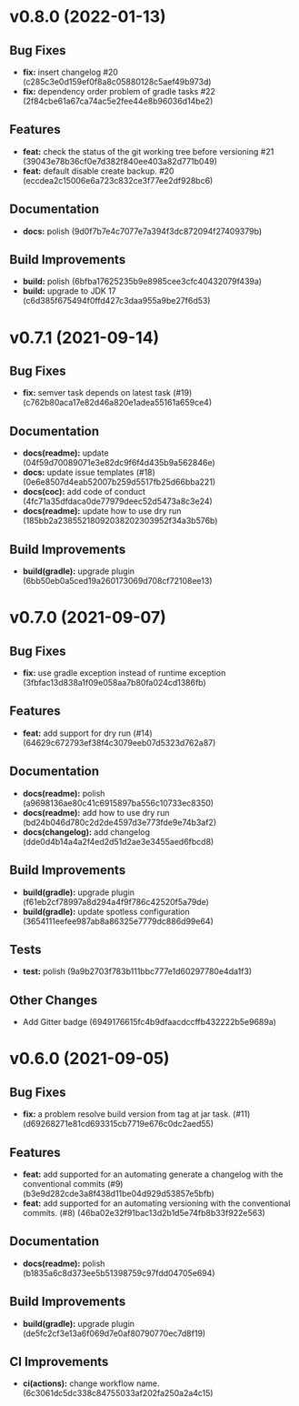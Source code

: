 # v0.8.0 (2022-01-13)

## Bug Fixes
* **fix:** insert changelog #20 (c285c3e0d159ef0f8a8c05880128c5aef49b973d)
* **fix:** dependency order problem of gradle tasks #22 (2f84cbe61a67ca74ac5e2fee44e8b96036d14be2)

## Features
* **feat:** check the status of the git working tree before versioning #21 (39043e78b36cf0e7d382f840ee403a82d771b049)
* **feat:** default disable create backup. #20 (eccdea2c15006e6a723c832ce3f77ee2df928bc6)

## Documentation
* **docs:** polish (9d0f7b7e4c7077e7a394f3dc872094f27409379b)

## Build Improvements
* **build:** polish (6bfba17625235b9e8985cee3cfc40432079f439a)
* **build:** upgrade to JDK 17 (c6d385f675494f0ffd427c3daa955a9be27f6d53)

# v0.7.1 (2021-09-14)

## Bug Fixes
* **fix:** semver task depends on latest task (#19) (c762b80aca17e82d46a820e1adea55161a659ce4)

## Documentation
* **docs(readme):** update (04f59d70089071e3e82dc9f6f4d435b9a562846e)
* **docs:** update issue templates (#18) (0e6e8507d4eab52007b259d5517fb25d66bba221)
* **docs(coc):** add code of conduct (4fc71a35dfdaca0de77979deec52d5473a8c3e24)
* **docs(readme):** update how to use dry run (185bb2a23855218092038202303952f34a3b576b)

## Build Improvements
* **build(gradle):** upgrade plugin (6bb50eb0a5ced19a260173069d708cf72108ee13)

# v0.7.0 (2021-09-07)

## Bug Fixes
* **fix:** use gradle exception instead of runtime exception (3fbfac13d838a1f09e058aa7b80fa024cd1386fb)

## Features
* **feat:** add support for dry run (#14) (64629c672793ef38f4c3079eeb07d5323d762a87)

## Documentation
* **docs(readme):** polish (a9698136ae80c41c6915897ba556c10733ec8350)
* **docs(readme):** add how to use dry run (bd24b046d780c2d2de4597d3e773fde9e74b3af2)
* **docs(changelog):** add changelog (dde0d4b14a4a2f4ed2d51d2ae3e3455aed6fbcd8)

## Build Improvements
* **build(gradle):** upgrade plugin (f61eb2cf78997a8d294a4f9f786c42520f5a79de)
* **build(gradle):** update spotless configuration (3654111eefee987ab8a86325e7779dc886d99e64)

## Tests
* **test:** polish (9a9b2703f783b111bbc777e1d60297780e4da1f3)

## Other Changes
* Add Gitter badge (6949176615fc4b9dfaacdccffb432222b5e9689a)

# v0.6.0 (2021-09-05)

## Bug Fixes
* **fix:** a problem resolve build version from tag at jar task. (#11) (d69268271e81cd693315cb7719e676c0dc2aed55)

## Features
* **feat:** add supported for an automating generate a changelog with the conventional commits (#9) (b3e9d282cde3a8f438d11be04d929d53857e5bfb)
* **feat:** add supported for an automating versioning with the conventional commits. (#8) (46ba02e32f91bac13d2b1d5e74fb8b33f922e563)

## Documentation
* **docs(readme):** polish (b1835a6c8d373ee5b51398759c97fdd04705e694)

## Build Improvements
* **build(gradle):** upgrade plugin (de5fc2cf3e13a6f069d7e0af80790770ec7d8f19)

## CI Improvements
* **ci(actions):** change workflow name. (6c3061dc5dc338c84755033af202fa250a2a4c15)

